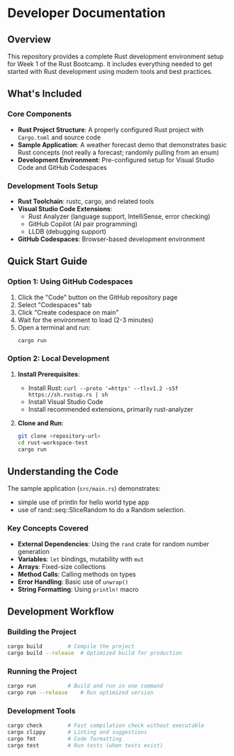 # Developer Documentation

## Overview

This repository provides a complete Rust development environment setup for Week 1 of the Rust Bootcamp. It includes everything needed to get started with Rust development using modern tools and best practices.

## What's Included

### Core Components
- **Rust Project Structure**: A properly configured Rust project with `Cargo.toml` and source code
- **Sample Application**: A weather forecast demo that demonstrates basic Rust concepts (not really a forecast; randomly pulling from an enum)
- **Development Environment**: Pre-configured setup for Visual Studio Code and GitHub Codespaces


### Development Tools Setup
- **Rust Toolchain**: rustc, cargo, and related tools
- **Visual Studio Code Extensions**:
  - Rust Analyzer (language support, IntelliSense, error checking)
  - GitHub Copilot (AI pair programming)
  - LLDB (debugging support)
- **GitHub Codespaces**: Browser-based development environment

## Quick Start Guide

### Option 1: Using GitHub Codespaces
1. Click the "Code" button on the GitHub repository page
2. Select "Codespaces" tab
3. Click "Create codespace on main"
4. Wait for the environment to load (2-3 minutes)
5. Open a terminal and run:
   ```bash
   cargo run
   ```

### Option 2: Local Development
1. **Install Prerequisites**:
   - Install Rust: `curl --proto '=https' --tlsv1.2 -sSf https://sh.rustup.rs | sh`
   - Install Visual Studio Code
   - Install recommended extensions, primarily rust-analyzer


2. **Clone and Run**:
   ```bash
   git clone <repository-url>
   cd rust-workspace-test
   cargo run
   ```

## Understanding the Code

The sample application (`src/main.rs`) demonstrates:
- simple use of println for hello world type app
- use of rand::seq::SliceRandom to do a Random selection.

### Key Concepts Covered
- **External Dependencies**: Using the `rand` crate for random number generation
- **Variables**: `let` bindings, mutability with `mut`
- **Arrays**: Fixed-size collections
- **Method Calls**: Calling methods on types
- **Error Handling**: Basic use of `unwrap()`
- **String Formatting**: Using `println!` macro

## Development Workflow

### Building the Project
```bash
cargo build        # Compile the project
cargo build --release  # Optimized build for production
```

### Running the Project
```bash
cargo run          # Build and run in one command
cargo run --release    # Run optimized version
```

### Development Tools
```bash
cargo check        # Fast compilation check without executable
cargo clippy       # Linting and suggestions
cargo fmt          # Code formatting
cargo test         # Run tests (when tests exist)
```
